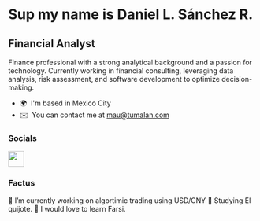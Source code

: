 Sup my name is Daniel L. Sánchez R.
============================

Financial Analyst
----------

Finance professional with a strong analytical background and a passion for technology. Currently working in financial consulting, leveraging data analysis, risk assessment, and software development to optimize decision-making.

* 🌍  I'm based in Mexico City
* ✉️  You can contact me at [mau@tumalan.com](daniel.lorenzo.sr@outlook.com)

### Socials

<p align="left"><a href="https://www.linkedin.com/in/daniel-lorenzo-sanchez/" target="_blank" rel="noreferrer"> <picture> <source media="(prefers-color-scheme: dark)" srcset="https://raw.githubusercontent.com/danielcranney/readme-generator/main/public/icons/socials/linkedin-dark.svg" /> <source media="(prefers-color-scheme: light)" srcset="https://raw.githubusercontent.com/danielcranney/readme-generator/main/public/icons/socials/linkedin.svg" /> <img src="https://raw.githubusercontent.com/danielcranney/readme-generator/main/public/icons/socials/linkedin.svg" width="32" height="32" /> </picture> </a></p>

### Factus

🔭 I’m currently working on algortimic trading using USD/CNY
🧐 Studying El quijote.
🎉 I would love to learn Farsi.
